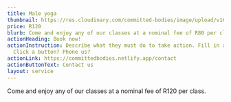 ```yaml
---
title: Male yoga
thumbnail: https://res.cloudinary.com/committed-bodies/image/upload/v1642663583/services/yoga-committed-bodies-gym-benoni.png
price: R120
blurb: Come and enjoy any of our classes at a nominal fee of R80 per class.
actionHeading: Book now!
actionInstruction: Describe what they must do to take action. Fill in a form?
  Click a button? Phone us?
actionLink: https://committedbodies.netlify.app/contact
actionButtonText: Contact us
layout: service
---
```

Come and enjoy any of our classes at a nominal fee of R120 per class.
